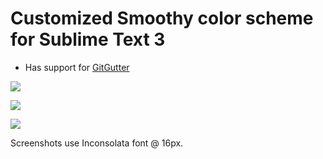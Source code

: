 # Customized Smoothy color scheme for Sublime Text 3

* Has support for [GitGutter](https://github.com/jisaacks/GitGutter)


![](https://raw.github.com/dre1080/sublime-smoothy/master/screenshot.png) 

![](https://raw.github.com/dre1080/sublime-smoothy/master/screenshot2.png) 

![](https://raw.github.com/dre1080/sublime-smoothy/master/screenshot3.png) 

Screenshots use Inconsolata font @ 16px.

